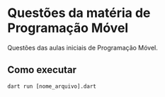 # Questões da matéria de Programação Móvel
Questões das aulas iniciais de Programação Móvel.

## Como executar
```
dart run [nome_arquivo].dart
```
